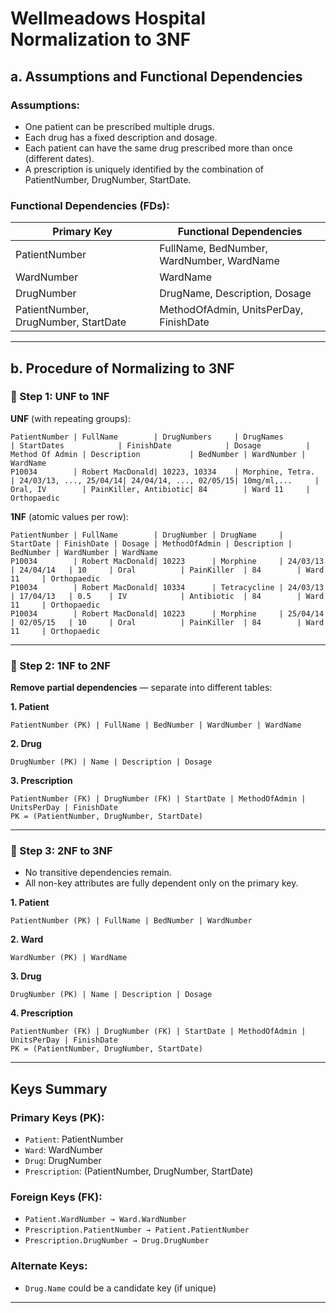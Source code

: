 
# Wellmeadows Hospital Normalization to 3NF

## a. Assumptions and Functional Dependencies

### Assumptions:
- One patient can be prescribed multiple drugs.
- Each drug has a fixed description and dosage.
- Each patient can have the same drug prescribed more than once (different dates).
- A prescription is uniquely identified by the combination of PatientNumber, DrugNumber, StartDate.

### Functional Dependencies (FDs):

| Primary Key | Functional Dependencies |
|-------------|--------------------------|
| PatientNumber | FullName, BedNumber, WardNumber, WardName |
| WardNumber | WardName |
| DrugNumber | DrugName, Description, Dosage |
| PatientNumber, DrugNumber, StartDate | MethodOfAdmin, UnitsPerDay, FinishDate |

---

## b. Procedure of Normalizing to 3NF

### 🔹 Step 1: UNF to 1NF
**UNF** (with repeating groups):

```
PatientNumber | FullName        | DrugNumbers     | DrugNames         | StartDates            | FinishDate            | Dosage          | Method Of Admin | Description           | BedNumber | WardNumber | WardName
P10034        | Robert MacDonald| 10223, 10334    | Morphine, Tetra.  | 24/03/13, ..., 25/04/14| 24/04/14, ..., 02/05/15| 10mg/ml,...     | Oral, IV        | PainKiller, Antibiotic| 84        | Ward 11     | Orthopaedic
```

**1NF** (atomic values per row):

```
PatientNumber | FullName        | DrugNumber | DrugName     | StartDate | FinishDate | Dosage | MethodOfAdmin | Description | BedNumber | WardNumber | WardName
P10034        | Robert MacDonald| 10223      | Morphine     | 24/03/13  | 24/04/14   | 10     | Oral          | PainKiller  | 84        | Ward 11     | Orthopaedic
P10034        | Robert MacDonald| 10334      | Tetracycline | 24/03/13  | 17/04/13   | 0.5    | IV            | Antibiotic  | 84        | Ward 11     | Orthopaedic
P10034        | Robert MacDonald| 10223      | Morphine     | 25/04/14  | 02/05/15   | 10     | Oral          | PainKiller  | 84        | Ward 11     | Orthopaedic
```

---

### 🔹 Step 2: 1NF to 2NF
**Remove partial dependencies** — separate into different tables:

**1. Patient**
```
PatientNumber (PK) | FullName | BedNumber | WardNumber | WardName
```

**2. Drug**
```
DrugNumber (PK) | Name | Description | Dosage
```

**3. Prescription**
```
PatientNumber (FK) | DrugNumber (FK) | StartDate | MethodOfAdmin | UnitsPerDay | FinishDate
PK = (PatientNumber, DrugNumber, StartDate)
```

---

### 🔹 Step 3: 2NF to 3NF
- No transitive dependencies remain.
- All non-key attributes are fully dependent only on the primary key.

**1. Patient**
```
PatientNumber (PK) | FullName | BedNumber | WardNumber
```

**2. Ward**
```
WardNumber (PK) | WardName
```

**3. Drug**
```
DrugNumber (PK) | Name | Description | Dosage
```

**4. Prescription**
```
PatientNumber (FK) | DrugNumber (FK) | StartDate | MethodOfAdmin | UnitsPerDay | FinishDate
PK = (PatientNumber, DrugNumber, StartDate)
```
---

## Keys Summary

### Primary Keys (PK):
- `Patient`: PatientNumber
- `Ward`: WardNumber
- `Drug`: DrugNumber
- `Prescription`: (PatientNumber, DrugNumber, StartDate)

### Foreign Keys (FK):
- `Patient.WardNumber → Ward.WardNumber`
- `Prescription.PatientNumber → Patient.PatientNumber`
- `Prescription.DrugNumber → Drug.DrugNumber`

### Alternate Keys:
- `Drug.Name` could be a candidate key (if unique)

---
